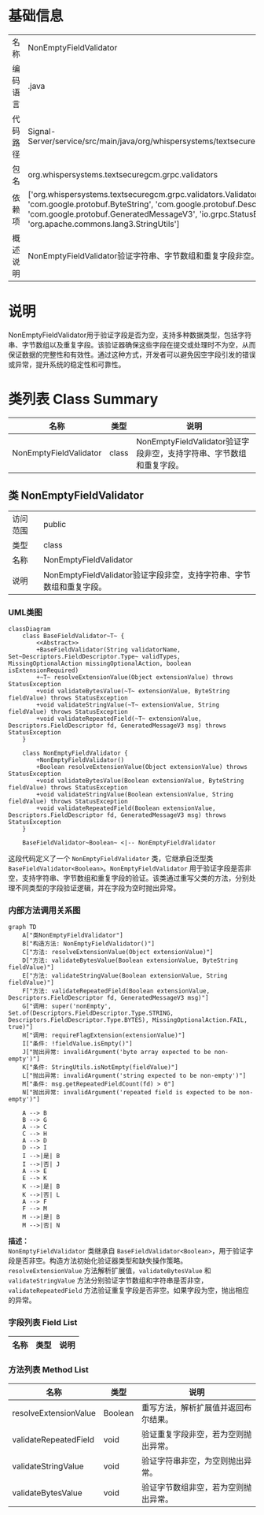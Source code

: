 # 基础信息

|      |      |
|------|------|
| 名称 | NonEmptyFieldValidator |
| 编码语言 | .java |
| 代码路径 | Signal-Server/service/src/main/java/org/whispersystems/textsecuregcm/grpc/validators/NonEmptyFieldValidator.java |
| 包名 | org.whispersystems.textsecuregcm.grpc.validators |
| 依赖项 | ['org.whispersystems.textsecuregcm.grpc.validators.ValidatorUtils.invalidArgument', 'com.google.protobuf.ByteString', 'com.google.protobuf.Descriptors', 'com.google.protobuf.GeneratedMessageV3', 'io.grpc.StatusException', 'java.util.Set', 'org.apache.commons.lang3.StringUtils'] |
| 概述说明 | NonEmptyFieldValidator验证字符串、字节数组和重复字段非空。 |

# 说明

NonEmptyFieldValidator用于验证字段是否为空，支持多种数据类型，包括字符串、字节数组以及重复字段。该验证器确保这些字段在提交或处理时不为空，从而保证数据的完整性和有效性。通过这种方式，开发者可以避免因空字段引发的错误或异常，提升系统的稳定性和可靠性。

# 类列表 Class Summary

| 名称   | 类型  | 说明 |
|-------|------|-------------|
| NonEmptyFieldValidator | class | NonEmptyFieldValidator验证字段非空，支持字符串、字节数组和重复字段。 |



## 类 NonEmptyFieldValidator

|      |      |
|------|------|
| 访问范围 | public |
| 类型 | class |
| 名称 | NonEmptyFieldValidator |
| 说明 | NonEmptyFieldValidator验证字段非空，支持字符串、字节数组和重复字段。 |


### UML类图

```mermaid
classDiagram
    class BaseFieldValidator~T~ {
        <<Abstract>>
        +BaseFieldValidator(String validatorName, Set~Descriptors.FieldDescriptor.Type~ validTypes, MissingOptionalAction missingOptionalAction, boolean isExtensionRequired)
        +~T~ resolveExtensionValue(Object extensionValue) throws StatusException
        +void validateBytesValue(~T~ extensionValue, ByteString fieldValue) throws StatusException
        +void validateStringValue(~T~ extensionValue, String fieldValue) throws StatusException
        +void validateRepeatedField(~T~ extensionValue, Descriptors.FieldDescriptor fd, GeneratedMessageV3 msg) throws StatusException
    }

    class NonEmptyFieldValidator {
        +NonEmptyFieldValidator()
        +Boolean resolveExtensionValue(Object extensionValue) throws StatusException
        +void validateBytesValue(Boolean extensionValue, ByteString fieldValue) throws StatusException
        +void validateStringValue(Boolean extensionValue, String fieldValue) throws StatusException
        +void validateRepeatedField(Boolean extensionValue, Descriptors.FieldDescriptor fd, GeneratedMessageV3 msg) throws StatusException
    }

    BaseFieldValidator~Boolean~ <|-- NonEmptyFieldValidator
```

这段代码定义了一个 `NonEmptyFieldValidator` 类，它继承自泛型类 `BaseFieldValidator<Boolean>`。`NonEmptyFieldValidator` 用于验证字段是否非空，支持字符串、字节数组和重复字段的验证。该类通过重写父类的方法，分别处理不同类型的字段验证逻辑，并在字段为空时抛出异常。


### 内部方法调用关系图

```mermaid
graph TD
    A["类NonEmptyFieldValidator"]
    B["构造方法: NonEmptyFieldValidator()"]
    C["方法: resolveExtensionValue(Object extensionValue)"]
    D["方法: validateBytesValue(Boolean extensionValue, ByteString fieldValue)"]
    E["方法: validateStringValue(Boolean extensionValue, String fieldValue)"]
    F["方法: validateRepeatedField(Boolean extensionValue, Descriptors.FieldDescriptor fd, GeneratedMessageV3 msg)"]
    G["调用: super('nonEmpty', Set.of(Descriptors.FieldDescriptor.Type.STRING, Descriptors.FieldDescriptor.Type.BYTES), MissingOptionalAction.FAIL, true)"]
    H["调用: requireFlagExtension(extensionValue)"]
    I["条件: !fieldValue.isEmpty()"]
    J["抛出异常: invalidArgument('byte array expected to be non-empty')"]
    K["条件: StringUtils.isNotEmpty(fieldValue)"]
    L["抛出异常: invalidArgument('string expected to be non-empty')"]
    M["条件: msg.getRepeatedFieldCount(fd) > 0"]
    N["抛出异常: invalidArgument('repeated field is expected to be non-empty')"]

    A --> B
    B --> G
    A --> C
    C --> H
    A --> D
    D --> I
    I -->|是| B
    I -->|否| J
    A --> E
    E --> K
    K -->|是| B
    K -->|否| L
    A --> F
    F --> M
    M -->|是| B
    M -->|否| N
```

**描述：**  
`NonEmptyFieldValidator` 类继承自 `BaseFieldValidator<Boolean>`，用于验证字段是否非空。构造方法初始化验证器类型和缺失操作策略。`resolveExtensionValue` 方法解析扩展值，`validateBytesValue` 和 `validateStringValue` 方法分别验证字节数组和字符串是否非空，`validateRepeatedField` 方法验证重复字段是否非空。如果字段为空，抛出相应的异常。

### 字段列表 Field List

| 名称  | 类型  | 说明 |
|-------|-------|------|

### 方法列表 Method List

| 名称  | 类型  | 说明 |
|-------|-------|------|
| resolveExtensionValue | Boolean | 重写方法，解析扩展值并返回布尔结果。 |
| validateRepeatedField | void | 验证重复字段非空，若为空则抛出异常。 |
| validateStringValue | void | 验证字符串非空，为空则抛出异常。 |
| validateBytesValue | void | 验证字节数组非空，若为空则抛出异常。 |




